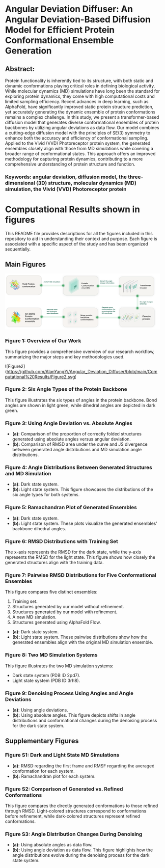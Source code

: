 # Angular Deviation Diffuser: An Angular Deviation-Based Diffusion Model for Efficient Protein Conformational Ensemble Generation
## Abstract:
Protein functionality is inherently tied to its structure, with both static and dynamic conformations playing critical roles in defining biological activity. While molecular dynamics (MD) simulations have long been the standard for exploring protein dynamics, they come with high computational costs and limited sampling efficiency. Recent advances in deep learning, such as AlphaFold, have significantly improved static protein structure prediction, yet accurately generating the dynamic ensemble of protein conformations remains a complex challenge. In this study, we present a transformer-based diffusion model that generates diverse conformational ensembles of protein backbones by utilizing angular deviations as data flow. Our model combines a cutting-edge diffusion model with the principles of SE(3) symmetry to enhance both the accuracy and efficiency of conformational sampling. Applied to the Vivid (VVD) Photoreceptor protein system, the generated ensembles closely align with those from MD simulations while covering a broader range of conformational states. This approach offers an improved methodology for capturing protein dynamics, contributing to a more comprehensive understanding of protein structure and function.
### Keywords: angular deviation, diffusion model, the three-dimensional (3D) structure, molecular dynamics (MD) simulation, the Vivid (VVD) Photoreceptor protein

# Computational Results shown in figures

This README file provides descriptions for all the figures included in this repository to aid in understanding their context and purpose. Each figure is associated with a specific aspect of the study and has been organized sequentially.

## Main Figures

![Angular Deviation Diffuser Workflow](https://github.com/AlanYangYi/angular_deviation_diffuser/blob/2db3939e7b49b2c8b821c8dd9ac6b1210c9f8f50/Pictures/overview.png)

### Figure 1: Overview of Our Work
This figure provides a comprehensive overview of our research workflow, summarizing the major steps and key methodologies used.


![Figure2] (https://github.com/AlanYangYi/Angular_Deviation_Diffuser/blob/main/Computational%20Results/Figure2.svg)
### Figure 2: Six Angle Types of the Protein Backbone
This figure illustrates the six types of angles in the protein backbone. Bond angles are shown in light green, while dihedral angles are depicted in dark green.

### Figure 3: Using Angle Deviation vs. Absolute Angles
- **(a):** Comparison of the proportion of correctly folded structures generated using absolute angles versus angular deviation.
- **(b):** Comparison of RMSD area under the curve and JS divergence between generated angle distributions and MD simulation angle distributions.

### Figure 4: Angle Distributions Between Generated Structures and MD Simulation
- **(a):** Dark state system.
- **(b):** Light state system.
This figure showcases the distributions of the six angle types for both systems.

### Figure 5: Ramachandran Plot of Generated Ensembles
- **(a):** Dark state system.
- **(b):** Light state system.
These plots visualize the generated ensembles' backbone dihedral angles.

### Figure 6: RMSD Distributions with Training Set
The x-axis represents the RMSD for the dark state, while the y-axis represents the RMSD for the light state. This figure shows how closely the generated structures align with the training data.

### Figure 7: Pairwise RMSD Distributions for Five Conformational Ensembles
This figure compares five distinct ensembles:
1. Training set.
2. Structures generated by our model without refinement.
3. Structures generated by our model with refinement.
4. A new MD simulation.
5. Structures generated using AlphaFold Flow.

- **(a):** Dark state system.
- **(b):** Light state system.
These pairwise distributions show how the generated ensembles align with the original MD simulation ensemble.

### Figure 8: Two MD Simulation Systems
This figure illustrates the two MD simulation systems:
- Dark state system (PDB ID 2pd7).
- Light state system (PDB ID 3rh8).

### Figure 9: Denoising Process Using Angles and Angle Deviations
- **(a):** Using angle deviations.
- **(b):** Using absolute angles.
This figure depicts shifts in angle distributions and conformational changes during the denoising process for the dark state system.

## Supplementary Figures

### Figure S1: Dark and Light State MD Simulations
- **(a):** RMSD regarding the first frame and RMSF regarding the averaged conformation for each system.
- **(b):** Ramachandran plot for each system.

### Figure S2: Comparison of Generated vs. Refined Conformations
This figure compares the directly generated conformations to those refined through RMSD. Light-colored structures correspond to conformations before refinement, while dark-colored structures represent refined conformations.

### Figure S3: Angle Distribution Changes During Denoising
- **(a):** Using absolute angles as data flow.
- **(b):** Using angle deviation as data flow.
This figure highlights how the angle distributions evolve during the denoising process for the dark state system.




